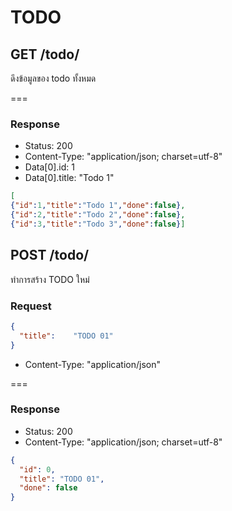 # TODO

## GET /todo/
ดึงข้อมูลของ todo ทั้งหมด

===
### Response

* Status: 200
* Content-Type: "application/json; charset=utf-8"
* Data[0].id: 1
* Data[0].title: "Todo 1"

```json
[
{"id":1,"title":"Todo 1","done":false},
{"id":2,"title":"Todo 2","done":false},
{"id":3,"title":"Todo 3","done":false}]
```

## POST /todo/
ทำการสร้าง TODO ใหม่

### Request

```json
{
  "title":    "TODO 01"
}
```

* Content-Type: "application/json"

===
### Response

* Status: 200
* Content-Type: "application/json; charset=utf-8"

```json
{
  "id": 0,
  "title": "TODO 01",
  "done": false
}
```